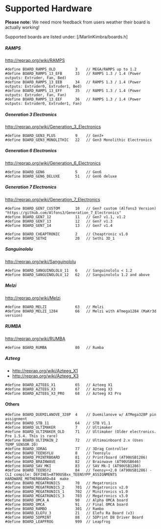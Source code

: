 # Supported Hardware

__Please note:__ We need more feedback from users weather their board is actually working!

Supported boards are listed under: [/MarlinKimbra/boards.h]


##### RAMPS

http://reprap.org/wiki/RAMPS

```
#define BOARD_RAMPS_OLD         3    // MEGA/RAMPS up to 1.2
#define BOARD_RAMPS_13_EFB      33   // RAMPS 1.3 / 1.4 (Power outputs: Extruder, Fan, Bed)
#define BOARD_RAMPS_13_EEB      34   // RAMPS 1.3 / 1.4 (Power outputs: Extruder0, Extruder1, Bed)
#define BOARD_RAMPS_13_EFF      35   // RAMPS 1.3 / 1.4 (Power outputs: Extruder, Fan, Fan)
#define BOARD_RAMPS_13_EEF      36   // RAMPS 1.3 / 1.4 (Power outputs: Extruder0, Extruder1, Fan)
```

##### Generation 3 Electronics

http://reprap.org/wiki/Generation_3_Electronics

```
#define BOARD_GEN3_PLUS         9    // Gen3+
#define BOARD_GEN3_MONOLITHIC   22   // Gen3 Monolithic Electronics
```

##### Generation 6 Electronics

http://reprap.org/wiki/Generation_6_Electronics

```
#define BOARD_GEN6              5    // Gen6
#define BOARD_GEN6_DELUXE       51   // Gen6 deluxe
```

##### Generation 7 Electronics

http://reprap.org/wiki/Generation_7_Electronics

```
#define BOARD_GEN7_CUSTOM       10   // Gen7 custom (Alfons3 Version) "https://github.com/Alfons3/Generation_7_Electronics"
#define BOARD_GEN7_12           11   // Gen7 v1.1, v1.2
#define BOARD_GEN7_13           12   // Gen7 v1.3
#define BOARD_GEN7_14           13   // Gen7 v1.4
```


```
#define BOARD_CHEAPTRONIC       2    // Cheaptronic v1.0
#define BOARD_SETHI             20   // Sethi 3D_1
```

##### Sanguinololu

http://reprap.org/wiki/Sanguinololu

```
#define BOARD_SANGUINOLOLU_11   6    // Sanguinololu < 1.2
#define BOARD_SANGUINOLOLU_12   62   // Sanguinololu 1.2 and above

```

##### Melzi

http://reprap.org/wiki/Melzi

```
#define BOARD_MELZI             63   // Melzi
#define BOARD_MELZI_1284        66   // Melzi with ATmega1284 (MaKr3d version)
```

##### RUMBA

http://reprap.org/wiki/RUMBA

```
#define BOARD_RUMBA             80   // Rumba
```

##### Azteeg

  - http://reprap.org/wiki/Azteeg_X1
  - http://reprap.org/wiki/Azteeg_X3


```
#define BOARD_AZTEEG_X1         65   // Azteeg X1
#define BOARD_AZTEEG_X3         67   // Azteeg X3
#define BOARD_AZTEEG_X3_PRO     68   // Azteeg X3 Pro
```

#### Others

```
#define BOARD_DUEMILANOVE_328P  4    // Duemilanove w/ ATMega328P pin assignment
#define BOARD_STB_11            64   // STB V1.1
#define BOARD_ULTIMAKER         7    // Ultimaker
#define BOARD_ULTIMAKER_OLD     71   // Ultimaker (Older electronics. Pre 1.5.4. This is rare)
#define BOARD_ULTIMAIN_2        72   // Ultimainboard 2.x (Uses TEMP_SENSOR 20)
#define BOARD_3DRAG             77   // 3Drag Controller
#define BOARD_TEENSYLU          8    // Teensylu
#define BOARD_PRINTRBOARD       81   // Printrboard (AT90USB1286)
#define BOARD_BRAINWAVE         82   // Brainwave (AT90USB646)
#define BOARD_SAV_MKI           83   // SAV Mk-I (AT90USB1286)
#define BOARD_TEENSY2           84   // Teensy++2.0 (AT90USB1286) - CLI compile: DEFINES=AT90USBxx_TEENSYPP_ASSIGNMENTS HARDWARE_MOTHERBOARD=84  make
#define BOARD_MEGATRONICS       70   // Megatronics
#define BOARD_MEGATRONICS_2     701  // Megatronics v2.0
#define BOARD_MEGATRONICS_1     702  // Minitronics v1.0
#define BOARD_MEGATRONICS_3     703  // Megatronics v3.0
#define BOARD_OMCA_A            90   // Alpha OMCA board
#define BOARD_OMCA              91   // Final OMCA board
#define BOARD_RAMBO             301  // Rambo
#define BOARD_ELEFU_3           21   // Elefu Ra Board (v3)
#define BOARD_5DPRINT           88   // 5DPrint D8 Driver Board
#define BOARD_LEAPFROG          999  // Leapfrog
```
